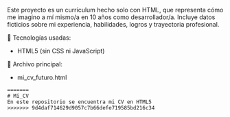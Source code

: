 Este proyecto es un currículum hecho solo con HTML, que representa cómo me imagino a mí mismo/a en 10 años como desarrollador/a. Incluye datos ficticios sobre mi experiencia, habilidades, logros y trayectoria profesional.

🔧 Tecnologías usadas:
- HTML5 (sin CSS ni JavaScript)

📁 Archivo principal:
- mi_cv_futuro.html
```
=======
# Mi_CV
En este repositorio se encuentra mi CV en HTML5
>>>>>>> 9d4daf714629d9057c7b66defe719585bd216c34
